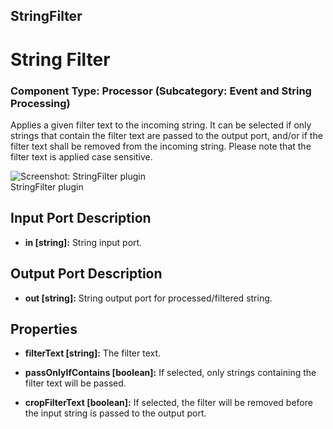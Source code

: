 ##

## StringFilter

# String Filter

### Component Type: Processor (Subcategory: Event and String Processing)

Applies a given filter text to the incoming string. It can be selected if only strings that contain the filter text are passed to the output port, and/or if the filter text shall be removed from the incoming string. Please note that the filter text is applied case sensitive.

![Screenshot: StringFilter plugin](./img/StringFilter.jpg "Screenshot:
        StringFilter plugin")  
StringFilter plugin

## Input Port Description

- **in \[string\]:** String input port.

## Output Port Description

- **out \[string\]:** String output port for processed/filtered string.

## Properties

- **filterText \[string\]:** The filter text.

- **passOnlyIfContains \[boolean\]:** If selected, only strings containing the filter text will be passed.

- **cropFilterText \[boolean\]:** If selected, the filter will be removed before the input string is passed to the output port.
